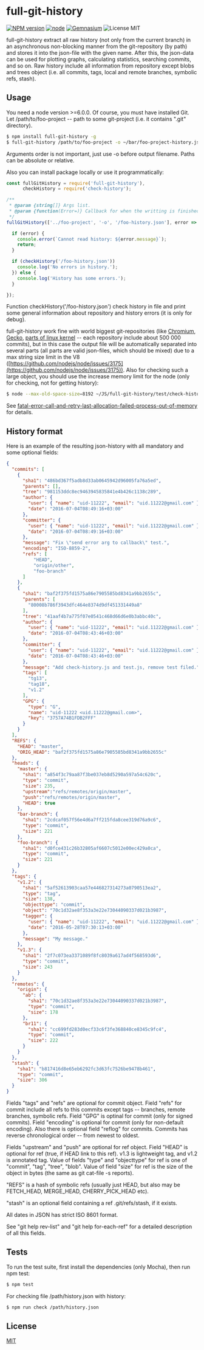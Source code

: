 # full-git-history #

  [![NPM version][npm-image]][npm-url] [![node](https://img.shields.io/badge/node-v6.0.0-brightgreen.svg?maxAge=2592000)]() [![Gemnasium](https://img.shields.io/gemnasium/mathiasbynens/he.svg?maxAge=2592000)]() ![License MIT](https://img.shields.io/badge/license-MIT-blue.svg)

  full-git-history extract all raw history (not only from the current branch) in an asynchronous non-blocking manner from the git-repository (by path) and stores it into the json-file with the given name.
  After this, the json-data can be used for plotting graphs, calculating statistics, searching commits, and so on.
  Raw history include all information from repository except blobs and trees object (i.e. all commits, tags, local and remote branches, symbolic refs, stash).

## Usage ##
You need a node version >=6.0.0. Of course, you must have installed Git.
Let /path/to/foo-project -- path to some git-project (i.e. it contains ".git" directory).
```bash
$ npm install full-git-history -g
$ full-git-history /path/to/foo-project -o ~/bar/foo-project-history.json
```
Arguments order is not important, just use -o before output filename. Paths can be absolute or relative.

Also you can install package locally or use it programmatically:

```js
const fullGitHistory = require('full-git-history'),
      checkHistory = require('check-history');

/**
 * @param {string[]} Args list.
 * @param {function(Error=)} Callback for when the writting is finished.
 */
fullGitHistory(['../foo-project', '-o', '/foo-history.json'], error => {

  if (error) {
    console.error(`Cannot read history: ${error.message}`);
    return;
  }

  if (checkHistory('/foo-history.json'))
    console.log('No errors in history.');
  }) else {
    console.log('History has some errors.');
  }

});
```
Function checkHistory('/foo-history.json') check history in file and print some general information about repository and history errors (it is only for debug).

full-git-history work fine with world biggest git-repositories (like [Chromium](https://chromium.googlesource.com/chromium/src/), [Gecko](https://github.com/mozilla/gecko-dev), [parts of linux kernel](https://git.kernel.org/cgit/linux/kernel/git/clk/linux.git/) -- each repository include about 500 000 commits), but in this case the output file will be automatically separated into several parts (all parts are valid json-files, which should be mixed) due to a max string size limit in the V8 ([https://github.com/nodejs/node/issues/3175](https://github.com/nodejs/node/issues/3175)).
Also for checking such a large object, you should use the increase memory limit for the node (only for checking, not for getting history):

```bash
$ node --max-old-space-size=8192 ~/JS/full-git-history/test/check-history.js big-history.json
```
See [fatal-error-call-and-retry-last-allocation-failed-process-out-of-memory](http://stackoverflow.com/questions/26094420/fatal-error-call-and-retry-last-allocation-failed-process-out-of-memory) for details.

## History format ##
Here is an example of the resulting json-history with all mandatory and some optional fields:

```json
{
  "commits": [
    {
      "sha1": "486bd367f5adb8d33ab0645942d96005fa76a5ed",
      "parents": [],
      "tree": "981153ddc8ec9463945835841e4b426c1138c289",
      "author": {
        "user": { "name": "uid-11222", "email": "uid.11222@gmail.com" },
        "date": "2016-07-04T08:49:16+03:00"
      },
      "committer": {
        "user": { "name": "uid-11222", "email": "uid.11222@gmail.com" },
        "date": "2016-07-04T08:49:16+03:00"
      },
      "message": "Fix \"send error arg to callback\" test.",
      "encoding": "ISO-8859-2",
      "refs": [
          "HEAD",
          "origin/other",
          "foo-branch"
      ]
    },
    {
      "sha1": "baf2f375fd1575a86e7905585bd8341a9bb2655c",
      "parents": [
        "80008b786f3943dfc464e8374d9df451331449a8"
      ],
      "tree": "41aaf4b7a775f07e0541c468d66d6e0b3abbc40c",
      "author": {
        "user": { "name": "uid-11222", "email": "uid.11222@gmail.com" },
        "date": "2016-07-04T08:43:46+03:00"
      },
      "committer": {
        "user": { "name": "uid-11222", "email": "uid.11222@gmail.com" },
        "date": "2016-07-04T08:43:46+03:00"
      },
      "message": "Add check-history.js and test.js, remove test filed.",
      "tags": [
        "tg13",
        "tag18",
        "v1.2"
      ],
      "GPG": {
        "type": "G",
        "name": "uid-11222 <uid.11222@gmail.com>",
        "key": "3757A74B1FDB2FFF"
      }
    }
  ],
  "REFS": {
    "HEAD": "master",
    "ORIG_HEAD": "baf2f375fd1575a86e7905585bd8341a9bb2655c"
  },
  "heads": {
    "master": {
      "sha1": "a854f3c79aa87f3be037eb8d5290a597a54c620c",
      "type": "commit",
      "size": 235,
      "upstream":"refs/remotes/origin/master",
      "push":"refs/remotes/origin/master",
      "HEAD": true
    },
    "bar-branch": {
      "sha1": "2cdcaf057f56e4d6a7ff215fda8cee319d76a9c6",
      "type": "commit",
      "size": 221
    },
    "foo-branch": {
      "sha1": "d0fce431c26b32805af6607c5012e00ec429a0ca",
      "type": "commit",
      "size": 221
    }
  },
  "tags": {
    "v1.2": {
      "sha1": "5af52613903caa57e446827314273a0790513ea2",
      "type": "tag",
      "size": 138,
      "objecttype": "commit",
      "object": "70c1d32ae8f353a3e22e73044090337d021b3987",
      "tagger": {
        "user": { "name": "uid-11222", "email": "uid.11222@gmail.com" },
        "date": "2016-05-28T07:30:13+03:00"
      },
      "message": "My message."
    },
    "v1.3": {
      "sha1": "2f7c073ea3371089f8fc8039a617ad4f568593d6",
      "type": "commit",
      "size": 243
    }
  },
  "remotes": {
    "origin": {
      "ab": {
        "sha1": "70c1d32ae8f353a3e22e73044090337d021b3987",
        "type": "commit",
        "size": 178
      },
      "br11": {
        "sha1": "cc699fd283d0ecf33c6f3fe368840ce8345c9fc4",
        "type": "commit",
        "size": 222
      }
    }
  },
  "stash": {
    "sha1": "b817416d8e65eb6292fc3d63fc7526be9478b461",
    "type": "commit",
    "size": 306
  }
}
```
Fields "tags" and "refs" are optional for commit object.
Field "refs" for commit include all refs to this commits except tags -- branches, remote branches, symbolic refs.
Field "GPG" is optinal for commit (only for signed commits).
Field "encoding" is optional for commit (only for non-default encoding).
Also there is optional field "reflog" for commits.
Commits has reverse chronological order -- from newest to oldest.

Fields "upstream" and "push" are optional for ref object.
Field "HEAD" is optional for ref (true, if HEAD link to this ref).
v1.3 is lightweight tag, and v1.2 is annotated tag.
Value of fields "type" and "objecttype" for ref is one of "commit", "tag", "tree", "blob".
Value of field "size" for ref is the size of the object in bytes (the same as git cat-file -s reports).

"REFS" is a hash of symbolic refs (usually just HEAD, but also may be FETCH_HEAD, MERGE_HEAD, CHERRY_PICK_HEAD etc).

"stash" is an optional field containing a ref .git/refs/stash, if it exists.

All dates in JSON has strict ISO 8601 format.

See "git help rev-list" and "git help for-each-ref" for a detailed description of all this fields.

## Tests ##
To run the test suite, first install the dependencies (only Mocha), then run npm test:
```bash
$ npm test
```

For checking file /path/history.json with history:

```bash
$ npm run check /path/history.json
```

## License ##
  [MIT](LICENSE)

[npm-image]: https://img.shields.io/npm/v/full-git-history.svg
[npm-url]: https://www.npmjs.com/package/full-git-history "full-git-history"